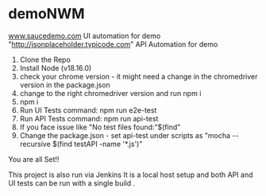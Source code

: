 # demoNWM
www.saucedemo.com UI automation for demo
"http://jsonplaceholder.typicode.com" API Automation for demo

1. Clone the Repo
2. Install Node (v18.16.0)
3. check your chrome version - it might need a change in the chromedriver version in the package.json
4. change to the right chromedriver version and run npm i
5. npm i
6. Run UI Tests command: npm run e2e-test
7. Run API Tests command: npm run api-test
8. If you face issue like "No test files found:"$(find"
9. Change the package.json - set api-test under scripts as "mocha --recursive $(find testAPI -name '*.js')"

You are all Set!!

This project is also run via Jenkins
It is a local host setup and both API and UI tests can be run with a single build .
